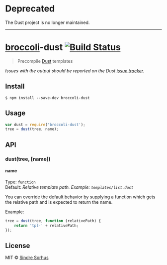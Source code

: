 # Deprecated

The Dust project is no longer maintained.

---

# [broccoli](https://github.com/joliss/broccoli)-dust [![Build Status](https://travis-ci.org/sindresorhus/broccoli-dust.svg?branch=master)](https://travis-ci.org/sindresorhus/broccoli-dust)

> Precompile [Dust](https://github.com/linkedin/dustjs) templates

*Issues with the output should be reported on the Dust [issue tracker](https://github.com/linkedin/dustjs/issues).*


## Install

```
$ npm install --save-dev broccoli-dust
```


## Usage

```js
var dust = require('broccoli-dust');
tree = dust(tree, name);
```


## API

### dust(tree, [name])

#### name

Type: `function`<br>
Default: *Relative template path. Example: `templates/list.dust`*

You can override the default behavior by supplying a function which gets the relative path and is expected to return the name.

Example:

```js
tree = dust(tree, function (relativePath) {
	return 'tpl-' + relativePath;
});
```


## License

MIT © [Sindre Sorhus](http://sindresorhus.com)
